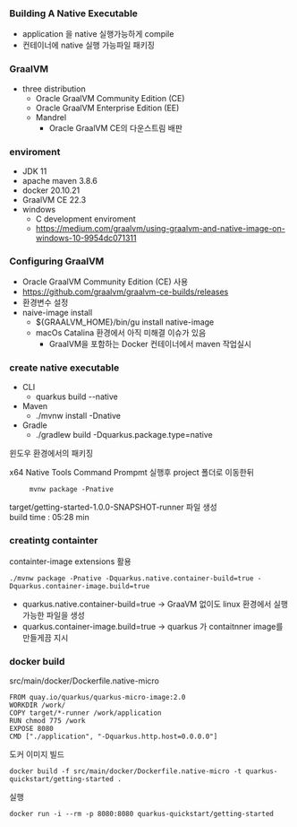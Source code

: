 ### Building A Native Executable

* application 을 native 실행가능하게 compile
* 컨테이너에 native 실행 가능파일 패키징

### GraalVM
* three distribution
    * Oracle GraalVM Community Edition (CE)
    * Oracle GraalVM Enterprise Edition (EE)
    * Mandrel
        * Oracle GraalVM CE의 다운스트림 배판

### enviroment
* JDK 11
* apache maven 3.8.6
* docker 20.10.21
* GraalVM CE 22.3
* windows
    * C development enviroment
    * https://medium.com/graalvm/using-graalvm-and-native-image-on-windows-10-9954dc071311

### Configuring GraalVM
* Oracle GraalVM Community Edition (CE) 사용
* https://github.com/graalvm/graalvm-ce-builds/releases
* 환경변수 설정
* naive-image install  
    * ${GRAALVM_HOME}/bin/gu install native-image
    * macOs Catalina 환경에서 아직 미해결 이슈가 있음
        * GraalVM을 포함하는 Docker 컨테이너에서 maven 작업실시

### create native executable
* CLI
    * quarkus build --native
* Maven 
    * ./mvnw install -Dnative
* Gradle
    * ./gradlew build -Dquarkus.package.type=native

윈도우 환경에서의 패키징<br>

x64 Native Tools Command Prompmt 실행후 project 폴더로 이동한뒤 <br>
```
     mvnw package -Pnative
```
target/getting-started-1.0.0-SNAPSHOT-runner 파일 생성<br>
build time : 05:28 min

### creatintg containter

containter-image extensions 활용

```
./mvnw package -Pnative -Dquarkus.native.container-build=true -Dquarkus.container-image.build=true
```
* quarkus.native.container-build=true -> GraaVM 없이도 linux 환경에서 실행가능한 파일을 생성
* quarkus.container-image.build=true -> quarkus 가 contaitnner image를 만들게끔 지시

### docker build

src/main/docker/Dockerfile.native-micro
```
FROM quay.io/quarkus/quarkus-micro-image:2.0
WORKDIR /work/
COPY target/*-runner /work/application
RUN chmod 775 /work
EXPOSE 8080
CMD ["./application", "-Dquarkus.http.host=0.0.0.0"]
```

도커 이미지 빌드 <br>
```
docker build -f src/main/docker/Dockerfile.native-micro -t quarkus-quickstart/getting-started .
```

실행
```
docker run -i --rm -p 8080:8080 quarkus-quickstart/getting-started
```